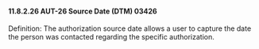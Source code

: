 #### 11.8.2.26 AUT-26 Source Date (DTM) 03426

Definition: The authorization source date allows a user to capture the date the person was contacted regarding the specific authorization.
